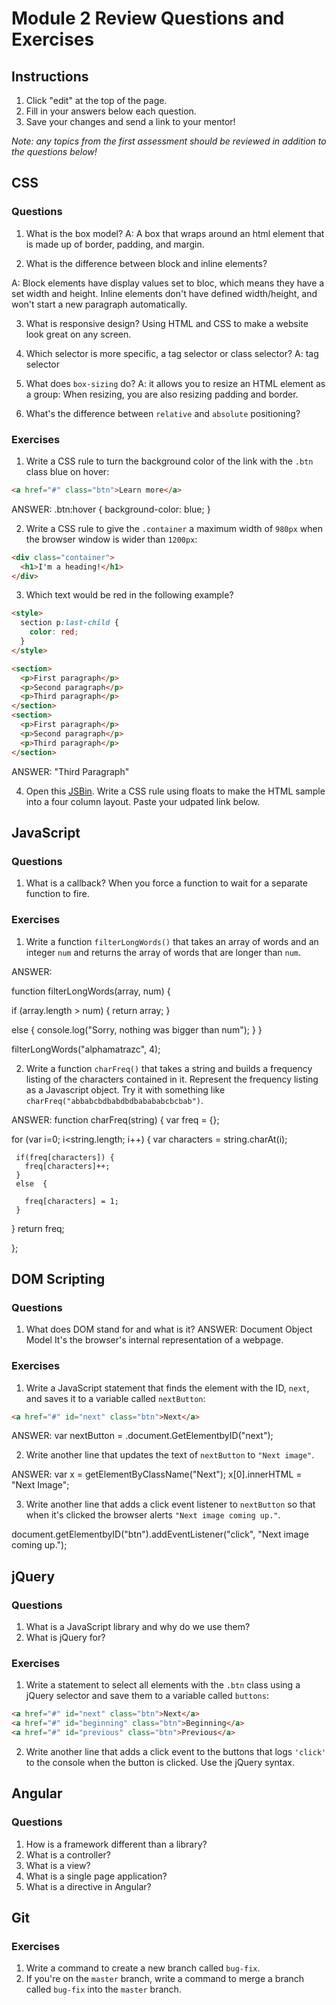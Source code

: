 # Module 2 Review Questions and Exercises

## Instructions

1. Click "edit" at the top of the page.
2. Fill in your answers below each question.
3. Save your changes and send a link to your mentor!

*Note: any topics from the first assessment should be reviewed in addition to the questions below!*

## CSS

### Questions

1. What is the box model?
A: A box that wraps around an html element that is made up of border, padding, and margin.

2. What is the difference between block and inline elements?

A: Block elements have display values set to bloc, which means they have a set width and height. Inline elements don't have defined width/height, and won't start a new paragraph automatically. 

3. What is responsive design?
Using HTML and CSS to make a website look great on any screen. 

4. Which selector is more specific, a tag selector or class selector?
A: tag selector 

5. What does `box-sizing` do?
A: it allows you to resize an HTML element as a group: When resizing, you are also resizing padding and border.

6. What's the difference between `relative` and `absolute` positioning?

### Exercises

1. Write a CSS rule to turn the background color of the link with the `.btn` class blue on hover:

  ```html
  <a href="#" class="btn">Learn more</a>
  ```
ANSWER: 
.btn:hover {
  background-color: blue; 
}

2. Write a CSS rule to give the `.container` a maximum width of `980px` when the browser window is wider than `1200px`:

  ```html
  <div class="container">
    <h1>I'm a heading!</h1>
  </div>
  ```

3. Which text would be red in the following example?

  ```html
  <style>
    section p:last-child {
      color: red;
    }
  </style>

  <section>
    <p>First paragraph</p>
    <p>Second paragraph</p>
    <p>Third paragraph</p>
  </section>
  <section>
    <p>First paragraph</p>
    <p>Second paragraph</p>
    <p>Third paragraph</p>
  </section>
  ```
ANSWER: "Third Paragraph"

4. Open this [JSBin](http://jsbin.com/qigiwuhepe/1/edit?html,css,output). Write a CSS rule using floats to make the HTML sample into a four column layout. Paste your udpated link below.

## JavaScript

### Questions

1. What is a callback?
When you force a function to wait for a separate function to fire.

### Exercises

1. Write a function `filterLongWords()` that takes an array of words and an integer `num` and returns the array of words that are longer than `num`.

ANSWER: 

function filterLongWords(array, num) {
  
  if (array.length > num) {
   return array; 
  }
  
  else {
    console.log("Sorry, nothing was bigger than num");
  }
}

filterLongWords("alphamatrazc", 4); 



2. Write a function `charFreq()` that takes a string and builds a frequency listing of the characters contained in it. Represent the frequency listing as a Javascript object. Try it with something like `charFreq("abbabcbdbabdbdbabababcbcbab")`.

ANSWER:
function charFreq(string) {
  var freq = {};

  for (var i=0; i<string.length; i++) {
     var characters = string.charAt(i);
     
     if(freq[characters]) {
       freq[characters]++;
     }
     else  {

       freq[characters] = 1; 
     }
  }
  return freq; 

};

## DOM Scripting

### Questions

1. What does DOM stand for and what is it?
ANSWER:
Document Object Model
It's the browser's internal representation of a webpage. 

### Exercises

1. Write a JavaScript statement that finds the element with the ID, `next`, and saves it to a variable called `nextButton`:

  ```html
  <a href="#" id="next" class="btn">Next</a>
  ```
  ANSWER:
 var nextButton = .document.GetElementbyID("next");
  

2. Write another line that updates the text of `nextButton` to `"Next image"`.

ANSWER:
  var x = getElementByClassName("Next");
  x[0].innerHTML = "Next Image";

3. Write another line that adds a click event listener to `nextButton` so that when it's clicked the browser alerts `"Next image coming up."`.

document.getElementbyID("btn").addEventListener("click", "Next image coming up.");

## jQuery

### Questions

1. What is a JavaScript library and why do we use them?
2. What is jQuery for?

### Exercises

1. Write a statement to select all elements with the `.btn` class using a jQuery selector and save them to a variable called `buttons`:

  ```html
  <a href="#" id="next" class="btn">Next</a>
  <a href="#" id="beginning" class="btn">Beginning</a>
  <a href="#" id="previous" class="btn">Previous</a>
  ```

2. Write another line that adds a click event to the buttons that logs `'click'` to the console when the button is clicked. Use the jQuery syntax.

## Angular

### Questions

1. How is a framework different than a library?
2. What is a controller?
3. What is a view?
4. What is a single page application?
5. What is a directive in Angular?

## Git

### Exercises

1. Write a command to create a new branch called `bug-fix`.
2. If you're on the `master` branch, write a command to merge a branch called `bug-fix` into the `master` branch.

